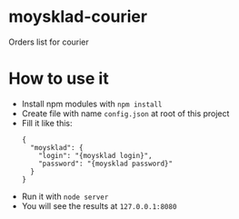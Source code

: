 # moysklad-courier
Orders list for courier

# How to use it
* Install npm modules with `npm install`
* Create file with name `config.json` at root of this project
* Fill it like this:
  ```
  {
    "moysklad": {
      "login": "{moysklad login}",
      "password": "{moysklad password}"
    }    
  }
  ```
* Run it with `node server`
* You will see the results at `127.0.0.1:8080`